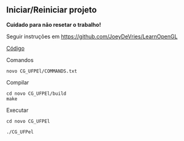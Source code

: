 ## Iniciar/Reiniciar projeto

**Cuidado para não resetar o trabalho!**

Seguir instruções em https://github.com/JoeyDeVries/LearnOpenGL


[Código](https://github.com/ArthurSiqueiraS/CG-Trabalho-2/tree/master/src/CG_UFPel/main.cpp)
 
Comandos
```
novo CG_UFPEl/COMMANDS.txt
```

Compilar
```
cd novo CG_UFPEl/build
make
```

Executar
```
cd novo CG_UFPEl

./CG_UFPel
```	
